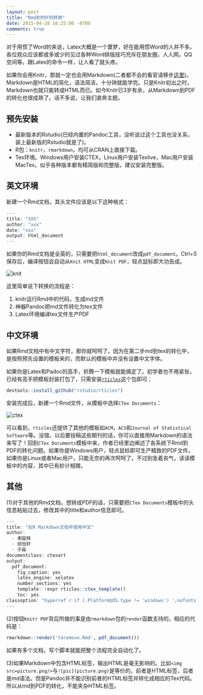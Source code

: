```yaml
---
layout: post
title: "Rmd到PDF的转换"
date: 2015-04-28 16:25:06 -0700
comments: true
---
```


对于用惯了Word的来说，Latex大概是一个噩梦，好在能用惯Word的人并不多。各位观众应该都或多或少的见过各种Word排版技巧充斥在朋友圈，人人网，QQ空间等。跟Latex的命令一样，让人看了就头疼。

如果你会用Knitr，那就一定也会用Markdown(二者都不会的看官请移步[这里](http://cos.name/2012/06/reproducible-research-with-knitr/))。Markdown是HTML的简化，语法简洁，十分钟就能学完。只是Knitr初出之时，Markdown也就只能转成HTML而已。如今Knitr已3岁有余，从Markdown到PDF的转化也很成熟了。话不多说，让我们直奔主题。

## 预先安装
- 最新版本的Rstudio(已经内置的Pandoc工具，没听说过这个工具也没关系，装上最新版的Rstudio就是了)。
- R包：`knitr`，`rmarkdown`，均可从CRAN上直接下载。
- Tex环境。Windows用户安装CTEX，Linux用户安装Texlive，Mac用户安装MacTex。似乎各种版本都有精简版和完整版，建议安装完整版。

## 英文环境

新建一个Rmd文档，其头文件应该是以下这种格式：

```r
---
title: "XXX"
author: "xxx"
date: "xxx"
output: html_document
---
```


如果你的Rmd文档是全英的，只需要把`html_document`改成`pdf_document`。Ctrl+S保存后，编译按钮会自动从`Knit HTML`变成`Knit PDF`，轻点鼠标即大功告成。

![knit]({{site.url}}/images/knit.png)


这里简单说下转换的流程是：

1. knitr运行Rmd中的代码，生成md文件
2. 神器Pandoc把md文件转化为tex文件
3. Latex环境编译tex文件生产PDF

## 中文环境
如果Rmd文档中有中文字符，那你就呵呵了。因为在第二步md到tex的转化中，是按照预先设置的模板来的，而默认的模板中并没有设置中文字体。

如果你是Latex和Padoc的高手，折腾一下模板就能搞定了。初学者也不用紧张，已经有高手把模板封装打包了，只需安装[`rticles`](https://github.com/rstudio/rticles)这个包即可：

```r
devtools::install_github("rstudio/rticles")
```

安装完成后，新建一个Rmd文件，从模板中选择`CTex Documents`：

![ctex]({{site.url}}/images/ctex.png)

可以看到，`rticles`还提供了其他的模板如`ACM`，`ACS`和`Journal of Statistical Software`等。没错，以后要投稿这些期刊的话，你可以直接用Markdown的语法来写了！回到`CTex Documents`模板中来，作者已经里边阐述了各系统下Rmd到PDF的转化问题。如果你是Windows用户，轻点鼠标即可生产精致的PDF文件。如果你是Linux或者Mac用户，只能无奈的再次呵呵了。不过别急着丧气，读读模板中的内容，其中已有妙计相赠。

## 其他
(1)对于其他的Rmd文档，想转成PDF的话，只需要把`CTex Documents`模板中的头信息粘贴过去，修改其中的title和author信息即可。


```r
---
title: "在R Markdown文档中使用中文"
author:
  - 谢益辉
  - 邱怡轩
  - 于淼
documentclass: ctexart
output:
  pdf_document:
    fig_caption: yes
    latex_engine: xelatex
    number_sections: yes
    template: !expr rticles::ctex_template()
    toc: yes
classoption: "hyperref`r if (.Platform$OS.type != 'windows') ',nofonts'`"
---
```

(2)按钮`Knitr PDF`背后所做的事是由`rmarkdown`包的`render`函数支持的，相应的代码是：


```r
rmarkdown::render('toremove.Rmd', pdf_document())
```

如果有多个文档，写个脚本就能把整个流程完全自动化了。

(3)如果Markdown中包含HTML标签，输出HTML是毫无影响的。比如`<img src=picture.png/>`与`![pic](picture.png)`是等价的，前者是HTML标签，后者是md语法。但是Pandoc并不能识别前者的HTML标签并转化成相应的Tex代码。所以从md到PDF的转化，不能夹杂HTML标签。

